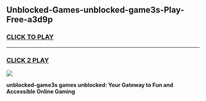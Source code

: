 
## Unblocked-Games-unblocked-game3s-Play-Free-a3d9p
<h3>
<a href="https://premium76.site?title=unblocked-game3s&ref=21A">CLICK TO PLAY</a></h3>
<hr>

<h3>
<a href="https://premium76.site?title=unblocked-game3s&ref=21A">CLICK 2 PLAY</a>
  
</h3>

<a href="https://premium76.site?title=unblocked-game3s&ref=21A"><img src="https://clearcache.store/games.png"></a>


**unblocked-game3s games unblocked: Your Gateway to Fun and Accessible Online Gaming**
